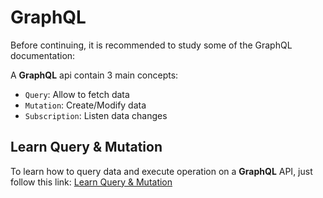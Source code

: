 # GraphQL

Before continuing, it is recommended to study some of the GraphQL documentation:

A **GraphQL** api contain 3 main concepts: 
* `Query`: Allow to fetch data
* `Mutation`: Create/Modify data
* `Subscription`: Listen data changes

## Learn Query & Mutation
To learn how to query data and execute operation on a **GraphQL** API, just follow this link: [Learn Query & Mutation](https://graphql.org/learn/queries/)
